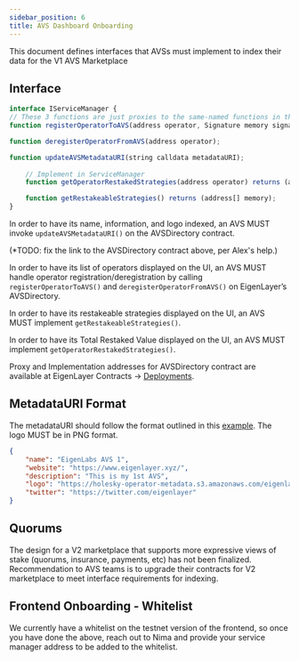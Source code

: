 ```yaml
---
sidebar_position: 6
title: AVS Dashboard Onboarding
---
```



This document defines interfaces that AVSs must implement to index their data for the V1 AVS Marketplace


## Interface

```javascript
interface IServiceManager {
// These 3 functions are just proxies to the same-named functions in the AVSDirectory
function registerOperatorToAVS(address operator, Signature memory signature);

function deregisterOperatorFromAVS(address operator);

function updateAVSMetadataURI(string calldata metadataURI);
	
	// Implement in ServiceManager
	function getOperatorRestakedStrategies(address operator) returns (address[] memory)

	function getRestakeableStrategies() returns (address[] memory);
}
```

In order to have its name, information, and logo indexed, an AVS MUST invoke `updateAVSMetadataURI()` on the AVSDirectory contract. 

(*TODO: fix the link to the AVSDirectory contract above, per Alex's help.)

In order to have its list of operators displayed on the UI, an AVS MUST handle operator registration/deregistration by calling `registerOperatorToAVS()` and `deregisterOperatorFromAVS()` on EigenLayer’s AVSDirectory.

In order to have its restakeable strategies displayed on the UI, an AVS MUST implement `getRestakeableStrategies()`.

In order to have its Total Restaked Value displayed on the UI, an AVS MUST implement `getOperatorRestakedStrategies()`.

Proxy and Implementation addresses for AVSDirectory contract are available at EigenLayer Contracts -> [Deployments](https://github.com/Layr-Labs/eigenlayer-contracts/?tab=readme-ov-file#deployments).

## MetadataURI Format

The metadataURI should follow the format outlined in this [example](https://holesky-operator-metadata.s3.amazonaws.com/avs_1.json). The logo MUST be in PNG format. 

```json
{
    "name": "EigenLabs AVS 1",
    "website": "https://www.eigenlayer.xyz/",
    "description": "This is my 1st AVS",
    "logo": "https://holesky-operator-metadata.s3.amazonaws.com/eigenlayer.png",
    "twitter": "https://twitter.com/eigenlayer"
}
```

## Quorums
The design for a V2 marketplace that supports more expressive views of stake (quorums, insurance, payments, etc) has not been finalized. Recommendation to AVS teams is to upgrade their contracts for V2 marketplace to meet interface requirements for indexing.

## Frontend Onboarding - Whitelist
We currently have a whitelist on the testnet version of the frontend, so once you have done the above, reach out to Nima and provide your service manager address to be added to the whitelist.
